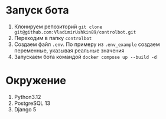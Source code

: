 # Запуск бота

1. Клонируем репозиторий `git clone git@github.com:VladimirUshkin89/controlbot.git`
1. Переходим в папку `controlbot`
1. Создаем файл `.env`. По примеру из `.env_example` создаем переменные, указывая реальные значения
1. Запускаем бота командой `docker compose up --build -d`

# Окружение

1. Python3.12
1. PostgreSQL 13
1. Django 5